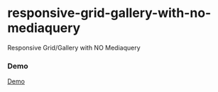 # responsive-grid-gallery-with-no-mediaquery
Responsive Grid/Gallery with NO Mediaquery

### Demo
<a href="https://miloszekovic.github.io/responsive-grid-gallery-with-no-mediaquery/" target="_blank">Demo</a>
